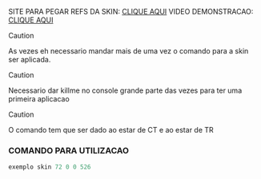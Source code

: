 SITE PARA PEGAR REFS DA SKIN: [CLIQUE AQUI](https://1337.kubrv.hostzn.com/skins/)
VIDEO DEMONSTRACAO: [CLIQUE AQUI](https://drive.google.com/file/d/1_7i6N80QZsIicMAFM-O_7YuDc0vTAisX/view?usp=sharing)

> [!CAUTION]
> As vezes eh necessario mandar mais de uma vez o comando para a skin ser aplicada.

> [!CAUTION]
> Necessario dar killme no console grande  parte das vezes para ter uma primeira aplicacao

> [!CAUTION]
> O comando tem que ser dado ao estar de CT e ao estar de TR

### COMANDO PARA UTILIZACAO
```c
exemplo skin 72 0 0 526
```

